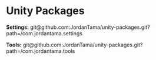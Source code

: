 # Unity Packages
<b>Settings:</b> git@github.<span></span>com:JordanTama/unity-packages.git?path=/com.jordantama.settings

<b>Tools:</b> git@github.<span></span>com:JordanTama/unity-packages.git?path=/com.jordantama.tools

